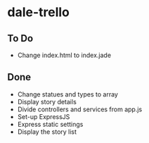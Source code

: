 # dale-trello

## To Do
- Change index.html to index.jade

## Done
- Change statues and types to array
- Display story details
- Divide controllers and services from app.js
- Set-up ExpressJS
- Express static settings
- Display the story list